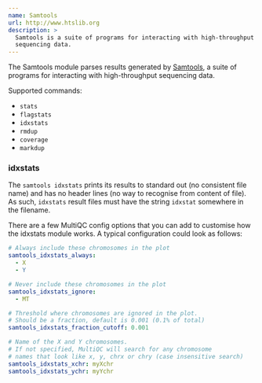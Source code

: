 ```yaml
---
name: Samtools
url: http://www.htslib.org
description: >
  Samtools is a suite of programs for interacting with high-throughput
  sequencing data.
---
```


The Samtools module parses results generated by
[Samtools](http://www.htslib.org),
a suite of programs for interacting with high-throughput
sequencing data.

Supported commands:

- `stats`
- `flagstats`
- `idxstats`
- `rmdup`
- `coverage`
- `markdup`

### idxstats

The `samtools idxstats` prints its results to standard
out (no consistent file name) and has no header lines
(no way to recognise from content of file). As such, `idxstats`
result files must have the string `idxstat` somewhere in the filename.

There are a few MultiQC config options that you can add to
customise how the idxstats module works. A typical configuration
could look as follows:

```yaml
# Always include these chromosomes in the plot
samtools_idxstats_always:
  - X
  - Y

# Never include these chromosomes in the plot
samtools_idxstats_ignore:
  - MT

# Threshold where chromosomes are ignored in the plot.
# Should be a fraction, default is 0.001 (0.1% of total)
samtools_idxstats_fraction_cutoff: 0.001

# Name of the X and Y chromosomes.
# If not specified, MultiQC will search for any chromosome
# names that look like x, y, chrx or chry (case insensitive search)
samtools_idxstats_xchr: myXchr
samtools_idxstats_ychr: myYchr
```
